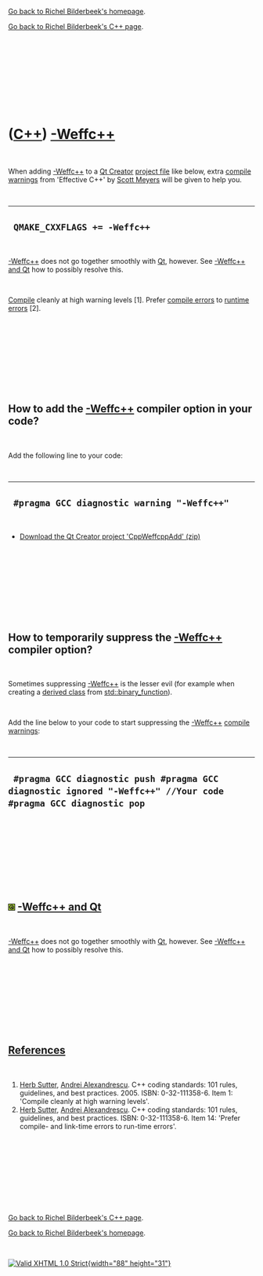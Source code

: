 [Go back to Richel Bilderbeek's homepage](index.htm).

[Go back to Richel Bilderbeek's C++ page](Cpp.htm).

 

 

 

 

 

([C++](Cpp.htm)) [-Weffc++](CppWeffcpp.htm)
===========================================

 

When adding [-Weffc++](CppWeffcpp.htm) to a [Qt
Creator](CppQtCreator.htm) [project file](CppQtProjectFile.htm) like
below, extra [compile warnings](CppCompileWarning.htm) from 'Effective
C++' by [Scott Meyers](CppScottMeyers.htm) will be given to help you.

 

  -------------------------------
  ` QMAKE_CXXFLAGS += -Weffc++`
  -------------------------------

 

[-Weffc++](CppWeffcpp.htm) does not go together smoothly with
[Qt](CppQt.htm), however. See [-Weffc++ and Qt](CppWeffcppAndQt.htm) how
to possibly resolve this.

 

[Compile](CppCompiler.htm) cleanly at high warning levels \[1\]. Prefer
[compile errors](CppCompileError.htm) to [runtime
errors](CppRuntimeError.htm) \[2\].

 

 

 

 

 

How to add the [-Weffc++](CppWeffcpp.htm) compiler option in your code?
-----------------------------------------------------------------------

 

Add the following line to your code:

 

  ----------------------------------------------
  ` #pragma GCC diagnostic warning "-Weffc++"`
  ----------------------------------------------

 

-   [Download the Qt Creator project
    'CppWeffcppAdd' (zip)](CppWeffcppAdd.zip)

 

 

 

 

 

How to temporarily suppress the [-Weffc++](CppWeffcpp.htm) compiler option?
---------------------------------------------------------------------------

 

Sometimes suppressing [-Weffc++](CppWeffcpp.htm) is the lesser evil (for
example when creating a [derived class](CppDerivedClass.htm) from
[std::binary\_function](CppBinary_function.htm)).

 

Add the line below to your code to start suppressing the
[-Weffc++](CppWeffcpp.htm) [compile warnings](CppCompileWarning.htm):

 

  -----------------------------------------------------------------------------------------------------------------
  ` #pragma GCC diagnostic push #pragma GCC diagnostic ignored "-Weffc++" //Your code #pragma GCC diagnostic pop`
  -----------------------------------------------------------------------------------------------------------------

 

 

 

 

 

![Qt](PicQt.png) [-Weffc++ and Qt](CppWeffcppAndQt.htm)
-------------------------------------------------------

 

[-Weffc++](CppWeffcpp.htm) does not go together smoothly with
[Qt](CppQt.htm), however. See [-Weffc++ and Qt](CppWeffcppAndQt.htm) how
to possibly resolve this.

 

 

 

 

 

[References](CppReferences.htm)
-------------------------------

 

1.  [Herb Sutter](CppHerbSutter.htm), [Andrei
    Alexandrescu](CppAndreiAlexandrescu.htm). C++ coding standards: 101
    rules, guidelines, and best practices. 2005. ISBN: 0-32-111358-6.
    Item 1: 'Compile cleanly at high warning levels'.
2.  [Herb Sutter](CppHerbSutter.htm), [Andrei
    Alexandrescu](CppAndreiAlexandrescu.htm). C++ coding standards: 101
    rules, guidelines, and best practices. ISBN: 0-32-111358-6. Item 14:
    'Prefer compile- and link-time errors to run-time errors'.

 

 

 

 

 

[Go back to Richel Bilderbeek's C++ page](Cpp.htm).

[Go back to Richel Bilderbeek's homepage](index.htm).

 

[![Valid XHTML 1.0 Strict](valid-xhtml10.png){width="88"
height="31"}](http://validator.w3.org/check?uri=referer)
